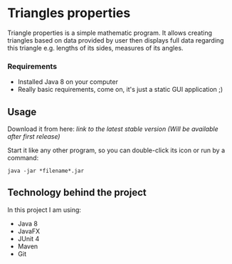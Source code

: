 # Triangles properties
Triangle properties is a simple mathematic program.
It allows creating triangles based on data provided by user then displays full data regarding this triangle 
e.g. lengths of its sides, measures of its angles.

### Requirements

- Installed Java 8 on your computer
- Really basic requirements, come on, it's just a static GUI application ;)

## Usage

Download it from here: *link to the latest stable version (Will be available after first release)*  

Start it like any other program, so you can double-click its icon or run by a command:
```shell script
java -jar *filename*.jar
```

## Technology behind the project

In this project I am using:

- Java 8
- JavaFX
- JUnit 4
- Maven
- Git
